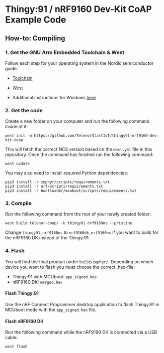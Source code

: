# Thingy:91 / nRF9160 Dev-Kit CoAP Example Code

## How-to: Compiling

### 1. Get the GNU Arm Embedded Toolchain & West

Follow each step for your operating system in the Nordic semiconductor guide:

- [Toolchain](http://developer.nordicsemi.com/nRF_Connect_SDK/doc/latest/nrf/gs_installing.html#installing-the-toolchain)

- [West](http://developer.nordicsemi.com/nRF_Connect_SDK/doc/latest/nrf/gs_installing.html#installing-west)

- Additional instructions for Windows [here](./README_WIN.md)

### 2. Get the code

Create a new folder on your computer and run the following command inside of it:

```
west init -m https://github.com/TelenorStartIoT/thingy91-nrf9160-dev-kit-coap
```

This will fetch the correct NCS version based on the `west.yml` file in this repository. Once the command has finished run the following command:

```
west update
```

You may also need to install required Python dependencies:

```
pip3 install -r zephyr/scripts/requirements.txt
pip3 install -r nrf/scripts/requirements.txt
pip3 install -r bootloader/mcuboot/scripts/requirements.txt
```

### 3. Compile

Run the following command from the root of your newly created folder:

```
west build telenor-coap/ -b thingy91_nrf9160ns --pristine
```

Change `thingy91_nrf9160ns` to `nrf9160dk_nrf9160ns` if you want to build for the nRF9160 DK instead of the Thingy:91.

### 4. Flash

You will find the final product under `build/zephyr/`. Depending on which device you want to flash you must choose the correct .hex-file:

- Thingy:91 with MCUboot: `app_signed.hex`
- nRF9160 DK: `merged.hex`

#### Flash Thingy:91

Use the nRF Connect Programmer desktop application to flash Thingy:91 in MCUboot mode with the `app_signed.hex` file.

#### Flash nRF9160 DK

Run the following command while the nRF9160 DK is connected via a USB cable:

```
west flash
```
